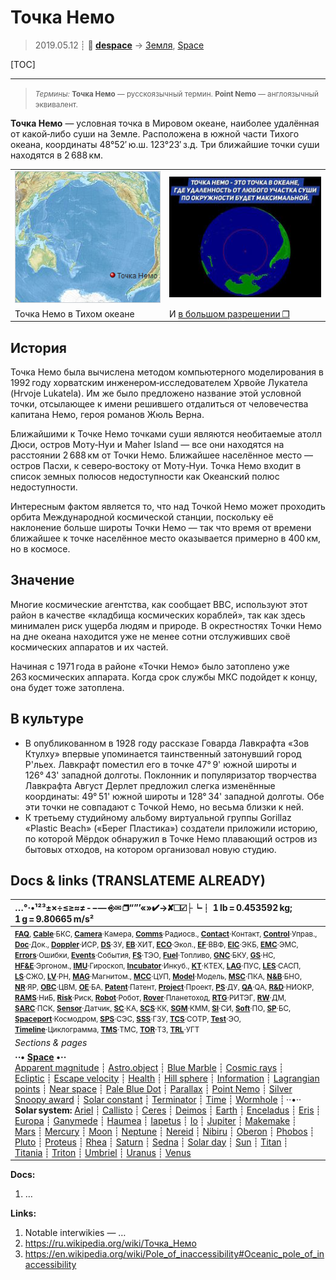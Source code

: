 # Точка Немо
> 2019.05.12 ┊ **🚀 [despace](index.md)** → [Земля](earth.md), [Space](index.md)

[TOC]

---

> <small>*Термины:* **Точка Немо** — русскоязычный термин. **Point Nemo** — англоязычный эквивалент.</small>

**Точка Немо** — условная точка в Мировом океане, наиболее удалённая от какой‑либо суши на Земле. Расположена в южной части Тихого океана, координаты 48°52′ ю.ш. 123°23′ з.д. Три ближайшие точки суши находятся в 2 688 км.

| | |
|:--|:--|
| ![](f/aob/earth/point_nemo_02.png) | ![](f/aob/earth/point_nemo_01_thumb.jpg) |
| Точка Немо в Тихом океане | И [в большом разрешении ❐](f/aob/earth/point_nemo_01.jpg) |



## История
Точка Немо была вычислена методом компьютерного моделирования в 1992 году хорватским инженером‑исследователем Хрвойе Лукатела (Hrvoje Lukatela). Им же было предложено название этой условной точки, отсылающее к имени решившего отдалиться от человечества капитана Немо, героя романов Жюль Верна.

Ближайшими к Точке Немо точками суши являются необитаемые атолл Дюси, остров Моту‑Нуи и Maher Island — все они находятся на расстоянии 2 688 км от Точки Немо. Ближайшее населённое место — остров Пасхи, к северо‑востоку от Моту‑Нуи. Точка Немо входит в список земных полюсов недоступности как Океанский полюс недоступности.

Интересным фактом является то, что над Точкой Немо может проходить орбита Международной космической станции, поскольку её наклонение больше широты Точки Немо — так что время от времени ближайшее к точке населённое место оказывается примерно в 400 км, но в космосе.



## Значение
Многие космические агентства, как сообщает BBC, используют этот район в качестве «кладбища космических кораблей», так как здесь минимален риск ущерба людям и природе. В окрестностях Точки Немо на дне океана находится уже не менее сотни отслуживших своё космических аппаратов и их частей.

Начиная с 1971 года в районе «Точки Немо» было затоплено уже 263 космических аппарата. Когда срок службы МКС подойдет к концу, она будет тоже затоплена.


## В культуре
   - В опубликованном в 1928 году рассказе Говарда Лавкрафта «Зов Ктулху» впервые упоминается таинственный затонувший город Р'льех. Лавкрафт поместил его в точке 47° 9' южной широты и 126° 43' западной долготы. Поклонник и популяризатор творчества Лавкрафта Август Дерлет предложил слегка изменённые координаты: 49° 51' южной широты и 128° 34' западной долготы. Обе эти точки не совпадают с Точкой Немо, но весьма близки к ней.
   - К третьему студийному альбому виртуальной группы Gorillaz «Plastic Beach» («Берег Пластика») создатели приложили историю, по которой Мёрдок обнаружил в Точке Немо плавающий остров из бытовых отходов, на котором организовал новую студию.



<p style="page-break-after:always"> </p>

## Docs & links (TRANSLATEME ALREADY)
|…°·•¹²³±×÷≤≥≈≠ ‑ −— ⎆✉ ❐“”’«»✔→✘☐☑├┕┆ 1 lb = 0.453592 kg; 1 g = 9.80665 m/s²|
|:--|
|<small>**[FAQ](faq.md)**, **[Cable](cable.md)**·БКС, **[Camera](camera.md)**·Камера, **[Comms](comms.md)**·Радиосв., **[Contact](contact.md)**·Контакт, **[Control](control.md)**·Управ., **[Doc](doc.md)**·Док., **[Doppler](doppler.md)**·ИСР, **[DS](ds.md)**·ЗУ, **[EB](eb.md)**·ХИТ, **[ECO](ecology.md)**·Экол., **[EF](ef.md)**·ВВФ, **[ElC](elc.md)**·ЭКБ, **[EMC](emc.md)**·ЭМС, **[Errors](error.md)**·Ошибки, **[Events](event.md)**·События, **[FS](fs.md)**·ТЭО, **[Fuel](fuel.md)**·Топливо, **[GNC](gnc.md)**·БКУ, **[GS](scs.md)**·НС, **[HF&E](hfe.md)**·Эргоном., **[IMU](imu.md)**·Гироскоп, **[Incubator](incubator.md)**·Инкуб., **[KT](kt.md)**·КТЕХ, **[LAG](lag.md)**·ПУC, **[LES](les.md)**·САСП, **[LS](ls.md)**·СЖО, **[LV](lv.md)**·РН, **[MAG](mag.md)**·Магнитом., **[MCC](mcc.md)**·ЦУП, **[Model](model.md)**·Модель, **[MSC](sc.md)**·ПКА, **[N&B](nnb.md)**·БНО, **[NR](nr.md)**·ЯР, **[OBC](obc.md)**·ЦВМ, **[OE](oe.md)**·БА, **[Patent](патент.md)**·Патент, **[Project](project.md)**·Проект, **[PS](ps.md)**·ДУ, **[QA](quality.md)**·QA, **[R&D](rnd.md)**·НИОКР, **[RAMS](rams.md)**·НиБ, **[Risk](risk.md)**·Риск, **[Robot](robotics.md)**·Робот, **[Rover](rover.md)**·Планетоход, **[RTG](rtg.md)**·РИТЭГ, **[RW](rw.md)**·ДМ, **[SARC](sarc.md)**·ПСК, **[Sensor](sensor.md)**·Датчик, **[SC](sc.md)**·КА, **[SCS](scs.md)**·КК, **[SGM](sgm.md)**·КММ, **[SI](si.md)**·СИ, **[Soft](soft.md)**·ПО, **[SP](sp.md)**·БС, **[Spaceport](spaceport.md)**·Космодром, **[SPS](sps.md)**·СЭС, **[SSS](sss.md)**·ГЗУ, **[TCS](tcs.md)**·СОТР, **[Test](test.md)**·ЭО, **[Timeline](timeline.md)**·Циклограмма, **[TMS](tms.md)**·ТМС, **[TOR](tor.md)**·ТЗ, **[TRL](trl.md)**·УГТ</small>|
|*Sections & pages*|
|**··• [Space](index.md) •··**<br> [Apparent magnitude](app_mag.md) ┊ [Astro.object](aob.md) ┊ [Blue Marble](blue_marble.md) ┊ [Cosmic rays](cr.md) ┊ [Ecliptic](ecliptic.md) ┊ [Escape velocity](esc_vel.md) ┊ [Health](health.md) ┊ [Hill sphere](hill_sphere.md) ┊ [Information](info.md) ┊ [Lagrangian points](l_points.md) ┊ [Near space](near_sys.md) ┊ [Pale Blue Dot](pale_blue_dot.md) ┊ [Parallax](parallax.md) ┊ [Point Nemo](point_nemo.md) ┊ [Silver Snoopy award](silver_snoopy_award.md) ┊ [Solar constant](solar_const.md) ┊ [Terminator](terminator.md) ┊ [Time](time.md) ┊ [Wormhole](wormhole.md) ┊ ··•·· **Solar system:** [Ariel](ariel.md) ┊ [Callisto](callisto.md) ┊ [Ceres](ceres.md) ┊ [Deimos](deimos.md) ┊ [Earth](earth.md) ┊ [Enceladus](enceladus.md) ┊ [Eris](eris.md) ┊ [Europa](europa.md) ┊ [Ganymede](ganymede.md) ┊ [Haumea](haumea.md) ┊ [Iapetus](iapetus.md) ┊ [Io](io.md) ┊ [Jupiter](jupiter.md) ┊ [Makemake](makemake.md) ┊ [Mars](mars.md) ┊ [Mercury](mercury.md) ┊ [Moon](moon.md) ┊ [Neptune](neptune.md) ┊ [Nereid](nereid.md) ┊ [Nibiru](nibiru.md) ┊ [Oberon](oberon.md) ┊ [Phobos](phobos.md) ┊ [Pluto](pluto.md) ┊ [Proteus](proteus.md) ┊ [Rhea](rhea.md) ┊ [Saturn](saturn.md) ┊ [Sedna](sedna.md) ┊ [Solar day](solar_day.md) ┊ [Sun](sun.md) ┊ [Titan](titan.md) ┊ [Titania](titania.md) ┊ [Triton](triton.md) ┊ [Umbriel](umbriel.md) ┊ [Uranus](uranus.md) ┊ [Venus](venus.md)|

**Docs:**

   1. …

**Links:**

   1. Notable interwikies — …
   1. <https://ru.wikipedia.org/wiki/Точка_Немо>
   1. <https://en.wikipedia.org/wiki/Pole_of_inaccessibility#Oceanic_pole_of_inaccessibility>

